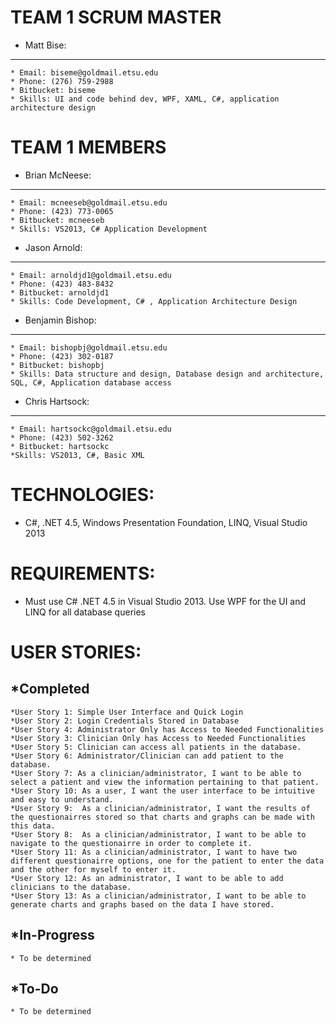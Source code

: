 TEAM 1 SCRUM MASTER 
=====
* Matt Bise:
-----
	* Email: biseme@goldmail.etsu.edu
	* Phone: (276) 759-2988
	* Bitbucket: biseme
	* Skills: UI and code behind dev, WPF, XAML, C#, application architecture design

TEAM 1 MEMBERS
=====	
* Brian McNeese:
-----
	* Email: mcneeseb@goldmail.etsu.edu
	* Phone: (423) 773-0065
	* Bitbucket: mcneeseb
	* Skills: VS2013, C# Application Development

* Jason Arnold:
-----
	* Email: arnoldjd1@goldmail.etsu.edu
	* Phone: (423) 483-8432
	* Bitbucket: arnoldjd1
	* Skills: Code Development, C# , Application Architecture Design 
	
* Benjamin Bishop:
-----
	* Email: bishopbj@goldmail.etsu.edu
	* Phone: (423) 302-0187
	* Bitbucket: bishopbj
	* Skills: Data structure and design, Database design and architecture, SQL, C#, Application database access

* Chris Hartsock:
-----
	* Email: hartsockc@goldmail.etsu.edu
	* Phone: (423) 502-3262
	* Bitbucket: hartsockc
	*Skills: VS2013, C#, Basic XML

TECHNOLOGIES:
=====
* C#, .NET 4.5, Windows Presentation Foundation, LINQ, Visual Studio 2013

REQUIREMENTS:
=====
* Must use C# .NET 4.5 in Visual Studio 2013. Use WPF for the UI and LINQ for all database queries


USER STORIES:
=====
*Completed
-----
	*User Story 1: Simple User Interface and Quick Login
	*User Story 2: Login Credentials Stored in Database
	*User Story 4: Administrator Only has Access to Needed Functionalities
    *User Story 3: Clinician Only has Access to Needed Functionalities
    *User Story 5: Clinician can access all patients in the database.
	*User Story 6: Administrator/Clinician can add patient to the database.
	*User Story 7: As a clinician/administrator, I want to be able to select a patient and view the information pertaining to that patient.
	*User Story 10: As a user, I want the user interface to be intuitive and easy to understand.
	*User Story 9:  As a clinician/administrator, I want the results of the questionairres stored so that charts and graphs can be made with this data.
	*User Story 8:  As a clinician/administrator, I want to be able to navigate to the questionairre in order to complete it.
	*User Story 11: As a clinician/administrator, I want to have two different questionairre options, one for the patient to enter the data and the other for myself to enter it.
	*User Story 12: As an administrator, I want to be able to add clinicians to the database.
    *User Story 13: As a clinician/administrator, I want to be able to generate charts and graphs based on the data I have stored.

*In-Progress
-----
	* To be determined
	
	
*To-Do
-----
	
	* To be determined